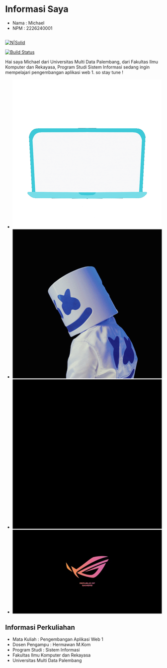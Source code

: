 # Informasi Saya
- Nama : Michael
- NPM : 2226240001
##

[![N|Solid](https://cldup.com/dTxpPi9lDf.thumb.png)](https://nodesource.com/products/nsolid)

[![Build Status](https://travis-ci.org/joemccann/dillinger.svg?branch=master)](https://travis-ci.org/joemccann/dillinger)

Hai saya Michael dari Universitas Multi Data Palembang,
dari Fakultas Ilmu Komputer dan Rekayasa, Program Studi Sistem Informasi
sedang ingin mempelajari pengembangan aplikasi web 1. so stay tune !
- ![GIF Example](https://github.com/michaelaero21/Michael_Github/blob/main/helloworld.gif)
- ![Horizontal GIF Example](https://github.com/michaelaero21/Michael_Github/blob/main/giphy.gif)
- ![GIF Example](https://github.com/michaelaero21/Michael_Github/blob/main/rog1.gif)
- ![GIF Example](https://github.com/michaelaero21/Michael_Github/blob/main/rog2.gif)




## Informasi Perkuliahan
- Mata Kuliah : Pengembangan Aplikasi Web 1
- Dosen Pengampu : Hermawan M.Kom
- Program Studi : Sistem Informasi
- Fakultas Ilmu Komputer dan Rekayasa
- Universitas Multi Data Palembang
